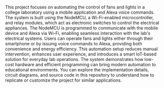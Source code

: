This project focuses on automating the control of fans and lights in a college laboratory using a mobile application and Alexa voice commands. The system is built using the NodeMCU, a Wi-Fi-enabled microcontroller, and relay modules, which act as electronic switches to control the electrical appliances.
The NodeMCU is programmed to communicate with the mobile device and Alexa via Wi-Fi, enabling seamless interaction with the lab's electrical systems. Users can operate fans and lights either through their smartphone or by issuing voice commands to Alexa, providing both convenience and energy efficiency.
This automation setup reduces manual intervention, enhances user experience, and introduces a smart IoT-based solution for everyday lab operations. The system demonstrates how low-cost hardware and efficient programming can bring modern automation to educational environments.
You can explore the implementation details, circuit diagrams, and source code in this repository to understand how to replicate or customize the project for similar applications.
